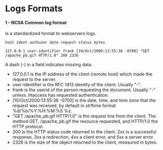 # Logs Formats

#### 1 - NCSA Common log format
Is a standardized format to webservers logs.
```
host ident authuser date request status bytes
```
```
127.0.0.1 user-identifier frank [10/Oct/2000:13:55:36 -0700] "GET /apache_pb.gif HTTP/1.0" 200 2326
```

A dash (-) in a field indicates missing data.

- 127.0.0.1 is the IP address of the client (remote host) which made the request to the server.
- user-identifier is the RFC 1413 identity of the client. Usually "-".
- frank is the userid of the person requesting the document. Usually "-" unless .htaccess has requested authentication.
- [10/Oct/2000:13:55:36 -0700] is the date, time, and time zone that the request was received, by default in strftime format %d/%b/%Y:%H:%M:%S %z.
- "GET /apache_pb.gif HTTP/1.0" is the request line from the client. The method GET, /apache_pb.gif the resource requested, and HTTP/1.0 the HTTP protocol.
- 200 is the HTTP status code returned to the client. 2xx is a successful response, 3xx a redirection, 4xx a client error, and 5xx a server error.
- 2326 is the size of the object returned to the client, measured in bytes.
